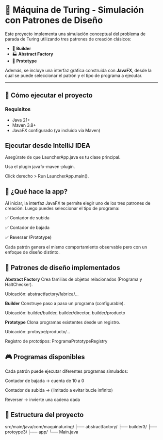 # 🧠 Máquina de Turing - Simulación con Patrones de Diseño

Este proyecto implementa una simulación conceptual del problema de parada de Turing utilizando tres patrones de creación clásicos:

- 🧱 **Builder**
- 🏭 **Abstract Factory**
- 🧬 **Prototype**

Además, se incluye una interfaz gráfica construida con **JavaFX**, desde la cual se puede seleccionar el patrón y el tipo de programa a ejecutar.

---

## 🚀 Cómo ejecutar el proyecto

### Requisitos

- Java 21+
- Maven 3.8+
- JavaFX configurado (ya incluido vía Maven)

## Ejecutar desde IntelliJ IDEA
Asegúrate de que LauncherApp.java es tu clase principal.

Usa el plugin javafx-maven-plugin.

Click derecho > Run LauncherApp.main().

## 🧩 ¿Qué hace la app?
Al iniciar, la interfaz JavaFX te permite elegir uno de los tres patrones de creación. Luego puedes seleccionar el tipo de programa:

✅ Contador de subida

✅ Contador de bajada

✅ Reverser (Prototype)

Cada patrón genera el mismo comportamiento observable pero con un enfoque de diseño distinto.

## 🧠 Patrones de diseño implementados
**Abstract Factory**
Crea familias de objetos relacionados (Programa y HaltChecker).

Ubicación: abstractfactory/fabrica/...

**Builder**
Construye paso a paso un programa (configurable).

Ubicación: builder/builder, builder/director, builder/producto

**Prototype**
Clona programas existentes desde un registro.

Ubicación: protoype/producto/...

Registro de prototipos: ProgramaPrototypeRegistry

## 🎮 Programas disponibles
Cada patrón puede ejecutar diferentes programas simulados:

Contador de bajada → cuenta de 10 a 0

Contador de subida → (limitado a evitar bucle infinito)

Reverser → invierte una cadena dada

## 📁 Estructura del proyecto

src/main/java/com/maquinaturing/
├── abstractfactory/
├── builder3/
├── protoype3/
├── app/
└── Main.java
